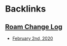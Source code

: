 
# Backlinks
## [Roam Change Log](<Roam Change Log.md>)
- [February 2nd, 2020](<February 2nd, 2020.md>)

